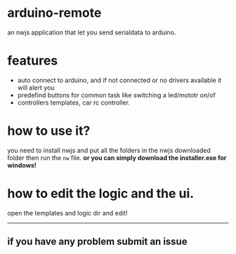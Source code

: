 # arduino-remote

an nwjs application that let you send serialdata to arduino.

# features
* auto connect to arduino, and if not connected or no drivers available it will alert you
* predefind buttons for common task like switching a led/mototr on/of 
* controllers templates, car rc controller.

# how to use it?
you need to install nwjs and put all the folders in the nwjs downloaded folder then run the  `nw` file.
__or you can simply download the installer.exe for windows!__

# how to edit the logic and the ui.

open the templates and logic dir and edit!

<hr>

## if you have any problem submit an issue

